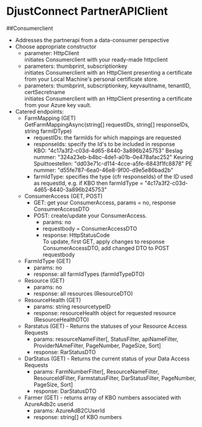 # DjustConnect PartnerAPIClient
##Consumerclient
* Addresses the partnerapi from a data-consumer perspective  
* Choose appropriate constructor  
	- parameter: HttpClient  
		initiates Consumerclient with your ready-made httpclient  
	- parameters: thumbprint, subscriptionkey   
		initiates Consumerclient with an HttpClient presenting a certificate from your Local Machine's personal certificate store.  
	- parameters: thumbprint, subscriptionkey, keyvaultname, tenantID, certSecretname     
		initiates Consumerclient with an HttpClient presenting a certificate from your Azure key vault.   
* Catered endpoints:  
	- FarmMapping (GET)  
	GetFarmMappingAsync(string[] requestIDs, string[] responseIDs, string farmIDType)  
		+ requestIDs: the farmIds for which mappings are requested  
		+ responseIds: specify the Id's to be included in response  
	        KBO: "4c17a3f2-c03d-4d65-8440-3a896b245753"
            Beslag nummer: "324a23eb-b4bc-4de1-a01b-0e478afac252"
            Keuring Spuittoestellen: "dd03e71c-d114-4cce-a5fe-6843f1fc8878"
            PE nummer: "d55fe787-6ea0-46e8-9f00-d9e5e86bad2b"
		+ farmIdType: specifies the type (cfr responseIds) of the ID used as requestId, e.g. if KBO then farmIdType = "4c17a3f2-c03d-4d65-8440-3a896b245753"
	- ConsumerAccess (GET, POST)  
		+ GET: get your ConsumerAccess, params = no, response ConsumerAccessDTO
		+ POST: create/update your ConsumerAccess.  
			* params: no  
			* requestbody = ConsumerAccessDTO  
			* response: HttpStatusCode   
			To update, first GET, apply changes to response ConsumerAccessDTO, add changed DTO to POST requestbody  
	- FarmIdType (GET)  
		+ params: no  
		+ response: all farmIdTypes (farmIdTypeDTO)
	- Resource (GET)   
		+ params: no  
		+ response: all resources (ResourceDTO)  
	- ResourceHealth (GET)  
		+ params: string resourcetypeID  
		+ response: resourceHealth object for requested resource (ResourceHealthDTO)
	- Rarstatus (GET) - Returns the statuses of your Resource Access Requests  
		+ params: resourceNameFilter[, StatusFilter, apiNameFilter, ProviderNAmeFilter, PageNumber, PageSize, Sort]  
		+ response: RarStatusDTO
	- DarStatus (GET) - Returns the current status of your Data Access Requests  
		+ params: FarmNumberFilter[, ResourceNameFilter, ResourceIdFilter, FarmstatusFilter, DarStatusFilter, PageNumber, PageSize, Sort]    
		+ response: DarStatusDTO  
	- Farmer (GET) - returns array of KBO numbers associated with AzureAdb2c userid
		+ params: AzureAdB2CUserId
		+ response: string[] of KBO numbers
	



